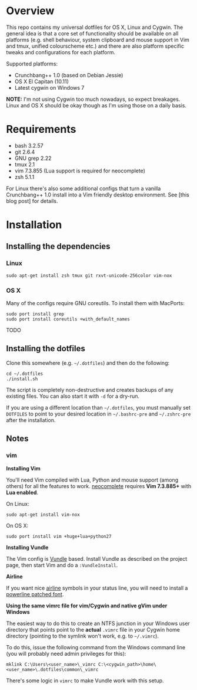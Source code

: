 # Overview

This repo contains my universal dotfiles for OS X, Linux and Cygwin.
The general idea is that a core set of functionality should be available on all
platforms (e.g. shell behaviour, system clipboard and mouse support in Vim and
tmux, unified colourscheme etc.) and there are also platform specific
tweaks and configurations for each platform.

Supported platforms:

* Crunchbang++ 1.0 (based on Debian Jessie)
* OS X El Capitan (10.11)
* Latest cygwin on Windows 7

**NOTE:** I'm not using Cygwin too much nowadays, so expect breakages. Linux
and OS X should be okay though as I'm using those on a daily basis.

# Requirements

- bash 3.2.57
- git 2.6.4
- GNU grep 2.22
- tmux 2.1
- vim 7.3.855 (Lua support is required for neocomplete)
- zsh 5.1.1

For Linux there's also some additional configs that turn a vanilla
Crunchbang++ 1.0 install into a Vim friendly desktop environment. See [this
blog post] for details.

# Installation

## Installing the dependencies

### Linux

```
sudo apt-get install zsh tmux git rxvt-unicode-256color vim-nox
```

### OS X

Many of the configs require GNU coreutils. To install them with MacPorts:

```
sudo port install grep
sudo port install coreutils +with_default_names
```

TODO

## Installing the dotfiles

Clone this somewhere (e.g. `~/.dotfiles`) and then do the following:

```
cd ~/.dotfiles
./install.sh
```

The script is completely non-destructive and creates backups of any existing
files. You can also start it with `-d` for a dry-run.

If you are using a different location than `~/.dotfiles`, you must manually
set `DOTFILES` to point to your desired location in `~/.bashrc-pre` and
`~/.zshrc-pre` after the installation.

## Notes

### vim

**Installing Vim**

You'll need Vim compiled with Lua, Python and mouse support (among others) for
all the features to work.
[neocomplete](https://github.com/Shougo/neocomplete.vim) requires **Vim
7.3.885+** with **Lua enabled**.

On Linux:

```
sudo apt-get install vim-nox
```

On OS X:

```
sudo port install vim +huge+lua+python27
```

**Installing Vundle**

The Vim config is [Vundle](https://github.com/gmarik/Vundle.vim) based.
Install Vundle as described on the project page, then start Vim and do a
`:VundleInstall`.

**Airline**

If you want nice [airline](https://github.com/bling/vim-airline) symbols in
your status line, you will need to install a [powerline patched
font](https://github.com/Lokaltog/powerline-fonts).

**Using the same vimrc file for vim/Cygwin and native gVim under Windows**

The easiest way to do this to create an NTFS junction in your Windows user
directory that points point to the **actual** `.vimrc` file in your Cygwin
home directory (pointing to the symlink won't work, e.g. to `~/.vimrc`).

To do this, issue the following command from the Windows command line (you
will probably need admin privileges for this):

```
mklink C:\Users\<user_name>\_vimrc C:\<cygwin_path>\home\<user_name>\.dotfiles\common\_vimrc
```

There's some logic in `vimrc` to make Vundle work with this setup.

